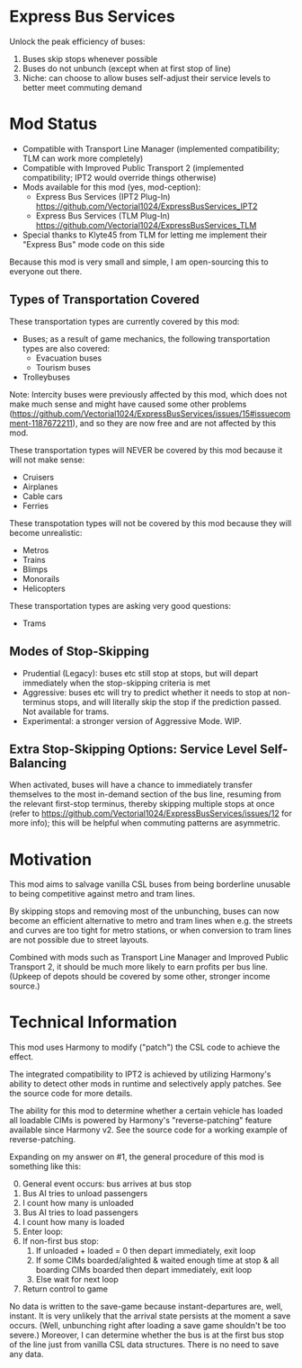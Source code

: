 # Express Bus Services
Unlock the peak efficiency of buses:

1. Buses skip stops whenever possible
2. Buses do not unbunch (except when at first stop of line)
3. Niche: can choose to allow buses self-adjust their service levels to better meet commuting demand

# Mod Status

- Compatible with Transport Line Manager (implemented compatibility; TLM can work more completely)
- Compatible with Improved Public Transport 2 (implemented compatibility; IPT2 would override things otherwise)
- Mods available for this mod (yes, mod-ception):
  - Express Bus Services (IPT2 Plug-In) https://github.com/Vectorial1024/ExpressBusServices_IPT2
  - Express Bus Services (TLM Plug-In) https://github.com/Vectorial1024/ExpressBusServices_TLM
- Special thanks to Klyte45 from TLM for letting me implement their "Express Bus" mode code on this side

Because this mod is very small and simple, I am open-sourcing this to everyone out there.

## Types of Transportation Covered

These transportation types are currently covered by this mod:

- Buses; as a result of game mechanics, the following transportation types are also covered:
  - Evacuation buses
  - Tourism buses
- Trolleybuses

Note: Intercity buses were previously affected by this mod, which does not make much sense and might have caused some other problems (https://github.com/Vectorial1024/ExpressBusServices/issues/15#issuecomment-1187672211), and so they are now free and are not affected by this mod.

These transportation types will NEVER be covered by this mod because it will not make sense:

- Cruisers
- Airplanes
- Cable cars
- Ferries

These transpotation types will not be covered by this mod because they will become unrealistic:

- Metros
- Trains
- Blimps
- Monorails
- Helicopters

These transportation types are asking very good questions:

- Trams

## Modes of Stop-Skipping

- Prudential (Legacy): buses etc still stop at stops, but will depart immediately when the stop-skipping criteria is met
- Aggressive: buses etc will try to predict whether it needs to stop at non-terminus stops, and will literally skip the stop if the prediction passed. Not available for trams.
- Experimental: a stronger version of Aggressive Mode. WIP.

## Extra Stop-Skipping Options: Service Level Self-Balancing

When activated, buses will have a chance to immediately transfer themselves to the most in-demand section of the bus line, resuming from the relevant first-stop terminus, thereby skipping multiple stops at once (refer to https://github.com/Vectorial1024/ExpressBusServices/issues/12 for more info); this will be helpful when commuting patterns are asymmetric.

# Motivation

This mod aims to salvage vanilla CSL buses from being borderline unusable to being competitive against metro and tram lines.

By skipping stops and removing most of the unbunching, buses can now become an efficient alternative to metro and tram lines when e.g. the streets and curves are too tight for metro stations, or when conversion to tram lines are not possible due to street layouts.

Combined with mods such as Transport Line Manager and Improved Public Transport 2, it should be much more likely to earn profits per bus line. (Upkeep of depots should be covered by some other, stronger income source.)

# Technical Information

This mod uses Harmony to modify ("patch") the CSL code to achieve the effect.

The integrated compatibility to IPT2 is achieved by utilizing Harmony's ability to detect other mods in runtime and selectively apply patches. See the source code for more details.

The ability for this mod to determine whether a certain vehicle has loaded all loadable CIMs is powered by Harmony's "reverse-patching" feature available since Harmony v2. See the source code for a working example of reverse-patching.

Expanding on my answer on #1, the general procedure of this mod is something like this:

0. General event occurs: bus arrives at bus stop
1. Bus AI tries to unload passengers
2. I count how many is unloaded
3. Bus AI tries to load passengers
4. I count how many is loaded
5. Enter loop:
6. If non-first bus stop:
   1. If unloaded + loaded = 0 then depart immediately, exit loop
   2. If some CIMs boarded/alighted & waited enough time at stop & all boarding CIMs boarded then depart immediately, exit loop
   3. Else wait for next loop
999. Return control to game

No data is written to the save-game because instant-departures are, well, instant. It is very unlikely that the arrival state persists at the moment a save occurs. (Well, unbunching right after loading a save game shouldn't be too severe.) Moreover, I can determine whether the bus is at the first bus stop of the line just from vanilla CSL data structures. There is no need to save any data.
